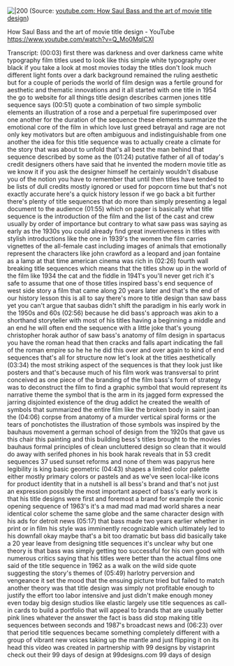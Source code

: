 
![|200](https://i.ytimg.com/vi/Q_Mo0MqICXI/hqdefault.jpg)
(Source:  [youtube.com: How Saul Bass and the art of movie title design](https://youtu.be/Q_Mo0MqICXI?t=399))


How Saul Bass and the art of movie title design - YouTube
https://www.youtube.com/watch?v=Q_Mo0MqICXI

Transcript:
(00:03) first there was darkness and over darkness came white typography film titles used to look like this simple white typography over black if you take a look at most movies today the titles don't look much different light fonts over a dark background remained the ruling aesthetic but for a couple of periods the world of film design was a fertile ground for aesthetic and thematic innovations and it all started with one title in 1954 the go to website for all things title design describes carmen jones title sequence says
(00:51) quote a combination of two simple symbolic elements an illustration of a rose and a perpetual fire superimposed over one another for the duration of the sequence these elements summarize the emotional core of the film in which love lust greed betrayal and rage are not only key motivators but are often ambiguous and indistinguishable from one another the idea for this title sequence was to actually create a climate for the story that was about to unfold that's all best the man behind that sequence described by some as the
(01:24) putative father of all of today's credit designers others have said that he invented the modern movie title as we know it if you ask the designer himself he certainly wouldn't disabuse you of the notion you have to remember that until then titles have tended to be lists of dull credits mostly ignored or used for popcorn time but that's not exactly accurate here's a quick history lesson if we go back a bit further there's plenty of title sequences that do more than simply presenting a legal document to the audience
(01:55) which on paper is basically what title sequence is the introduction of the film and the list of the cast and crew usually by order of importance but contrary to what saw pass was saying as early as the 1930s you could already find great inventiveness in titles with stylish introductions like the one in 1939's the women the film carries vignettes of the all-female cast including images of animals that emotionally represent the characters like john crawford as a leopard and joan fontaine as a lamp at that time american cinema was rich in
(02:26) fourth wall breaking title sequences which means that the titles show up in the world of the film like 1934 the cat and the fiddle in 1941's you'll never get rich it's safe to assume that one of those titles inspired bass's end sequence of west side story a film that came along 20 years later and that's the end of our history lesson this is all to say there's more to title design than saw bass yet you can't argue that saubas didn't shift the paradigm in his early work in the 1950s and 60s
(02:56) because he did bass's approach was akin to a shorthand storyteller with most of his titles having a beginning a middle and an end he will often end the sequence with a little joke that's young christopher horak author of saw bass's anatomy of film design in spartacus you have the roman head that then cracks and falls apart indicating the fall of the roman empire so he he he did this over and over again to kind of end sequences that's all for structure now let's look at the titles aesthetically
(03:34) the most striking aspect of the sequences is that they look just like posters and that's because much of his film work was transversal to print conceived as one piece of the branding of the film bass's form of strategy was to deconstruct the film to find a graphic symbol that would represent its narrative theme the symbol that is the arm in its jagged form expressed the jarring disjointed existence of the drug addict he created the wealth of symbols that summarized the entire film like the broken body in saint joan the
(04:06) corpse from anatomy of a murder vertical spiral forms or the tears of ponchotistes the illustration of those symbols was inspired by the bauhaus movement a german school of design from the 1920s that gave us this chair this painting and this building bess's titles brought to the movies bauhaus formal principles of clean uncluttered design so clean that it would do away with serifed phones in his book harak reveals that in 53 credit sequences 37 used sunset reforms and none of them was papyrus here legibility is king basic geometric
(04:43) shapes a limited color palette either mostly primary colors or pastels and as we've seen local-like icons for product identity that in a nutshell is all bess's brand and that's not just an expression possibly the most important aspect of bass's early work is that his title designs were first and foremost a brand for example the iconic opening sequence of 1963's it's a mad mad mad mad world shares a near identical color scheme the same globe and the same character design with his ads for detroit news
(05:17) that bass made two years earlier whether in print or in film his style was imminently recognizable which ultimately led to his downfall okay maybe that's a bit too dramatic but bass did basically take a 20 year leave from designing title sequences it's unclear why but one theory is that bass was simply getting too successful for his own good with numerous critics saying that his titles were better than the actual films one said of the title sequence in 1962 as a walk on the wild side quote suggesting the story's themes of
(05:49) harlotry perversion and vengeance it set the mood that the ensuing picture tried but failed to match another theory was that title design was simply not profitable enough to justify the effort too labor intensive and just didn't make enough money even today big design studios like elastic largely use title sequences as call-in cards to build a portfolio that will appeal to brands that are usually better pink lines whatever the answer the fact is bass did stop making title sequences between seconds and 1987's broadcast news and
(06:23) over that period title sequences became something completely different with a group of vibrant new voices taking up the mantle and just flipping it on its head this video was created in partnership with 99 designs by vistaprint check out their 99 days of design at 99designs.com 99 days of design

